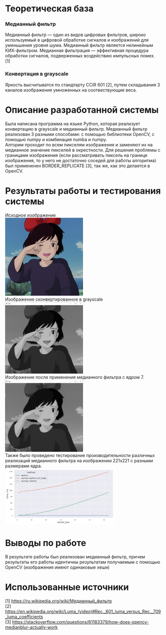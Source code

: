 # Теоретическая база  
### Медианный фильтр  
Медианный фильтр — один из видов цифровых фильтров, широко используемый в цифровой обработке сигналов и изображений для уменьшения уровня шума. Медианный фильтр является нелинейным КИХ-фильтром. Медианная фильтрация — эффективная процедура обработки сигналов, подверженных воздействию импульсных помех. [1]

### Конвертация в grayscale  
Яркость высчитыватся по стандтарту CCIR 601 [2], путем складывания 3 каналов изображения умноженных на соотвествующие веса.  

# Описание разработанной системы
Была написана программа на языке Python, которая реализует конвертацию в grayscale и медианный фильтр. Медианный фильтр реализован 3 разными способами: с помощью библиотеки OpenCV, с помощью numpy и комбинация numba и numpy.  
Алгорим проходит по всем пикселям изображения и заменяют их на медианное значение пикселей в окрестности. Для решения проблемы с границами изображения (если рассматривать пиксель на границе изображения, то у него не достаточно соседей для работы алгоритма) был примененен BORDER_REPLICATE [3], так же, как это делается в OpenCV.
# Результаты работы и тестирования системы
Исходное изображение  
<img src="./3.jpg" width=50% height=50%>   
Изображение сконвертированное в grayscale  
<img src="./img_grayscale.png" width=50% height=50%>   
Изображение после применения медианного фильтра с ядром 7.  
<img src="./img_median_filter_7.png" width=50% height=50%>  
Также было проведено тестирование производительности различных реализаций медианного фильтра на изображении 221x221 с разными размерами ядра.     
<img src="./figure_1.png" width=70% height=70%> 
# Выводы по работе
В результате работы был реализован медианный фильтр, причем результаты его работы идентичны результатам получаемым с помощью OpenCV (изображения имеют одинаковые хеши)
# Использованные источники
[1] https://ru.wikipedia.org/wiki/Медианный_фильтр  
[2] https://en.wikipedia.org/wiki/Luma_(video)#Rec._601_luma_versus_Rec._709_luma_coefficients  
[3] https://stackoverflow.com/questions/61183379/how-does-opencv-medianblur-actually-work
